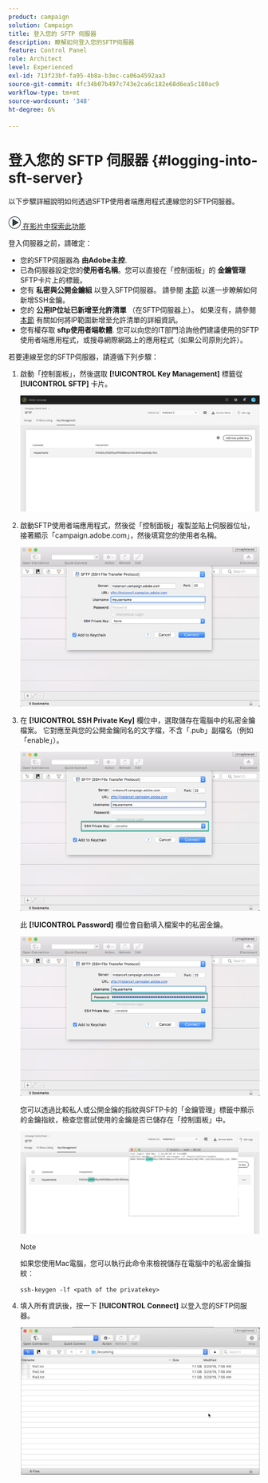 ```yaml
---
product: campaign
solution: Campaign
title: 登入您的 SFTP 伺服器
description: 瞭解如何登入您的SFTP伺服器
feature: Control Panel
role: Architect
level: Experienced
exl-id: 713f23bf-fa95-4b8a-b3ec-ca06a4592aa3
source-git-commit: 4fc34b07b497c743e2ca6c182e68d6ea5c180ac9
workflow-type: tm+mt
source-wordcount: '348'
ht-degree: 6%

---
```


# 登入您的 SFTP 伺服器 {#logging-into-sft-server}

以下步驟詳細說明如何透過SFTP使用者端應用程式連線您的SFTP伺服器。

![](assets/do-not-localize/how-to-video.png)[ 在影片中探索此功能](https://video.tv.adobe.com/v/27263?quality=12)

登入伺服器之前，請確定：

* 您的SFTP伺服器為 **由Adobe主控**.
* 已為伺服器設定您的&#x200B;**使用者名稱**。您可以直接在「控制面板」的 **金鑰管理** SFTP卡片上的標籤。
* 您有 **私密與公開金鑰組** 以登入SFTP伺服器。 請參閱 [本節](../../sftp/using/key-management.md) 以進一步瞭解如何新增SSH金鑰。
* 您的 **公用IP位址已新增至允許清單** （在SFTP伺服器上）。 如果沒有，請參閱 [本節](../../sftp/using/ip-range-allow-listing.md) 有關如何將IP範圍新增至允許清單的詳細資訊。
* 您有權存取 **sftp使用者端軟體**. 您可以向您的IT部門洽詢他們建議使用的SFTP使用者端應用程式，或搜尋網際網路上的應用程式（如果公司原則允許）。

若要連線至您的SFTP伺服器，請遵循下列步驟：

1. 啟動「控制面板」，然後選取 **[!UICONTROL Key Management]** 標籤從 **[!UICONTROL SFTP]** 卡片。

   ![](assets/sftp_card.png)

1. 啟動SFTP使用者端應用程式，然後從「控制面板」複製並貼上伺服器位址，接著顯示「campaign.adobe.com」，然後填寫您的使用者名稱。

   ![](assets/do-not-localize/connect1.png)

1. 在 **[!UICONTROL SSH Private Key]** 欄位中，選取儲存在電腦中的私密金鑰檔案。 它對應至與您的公開金鑰同名的文字檔，不含「.pub」副檔名（例如「enable」）。

   ![](assets/do-not-localize/connect2.png)

   此 **[!UICONTROL Password]** 欄位會自動填入檔案中的私密金鑰。

   ![](assets/do-not-localize/connect3.png)

   您可以透過比較私人或公開金鑰的指紋與SFTP卡的「金鑰管理」標籤中顯示的金鑰指紋，檢查您嘗試使用的金鑰是否已儲存在「控制面板」中。

   ![](assets/fingerprint_compare.png)

   >[!NOTE]
   >
   >如果您使用Mac電腦，您可以執行此命令來檢視儲存在電腦中的私密金鑰指紋：
   >
   >`ssh-keygen -lf <path of the privatekey>`

1. 填入所有資訊後，按一下 **[!UICONTROL Connect]** 以登入您的SFTP伺服器。

   ![](assets/do-not-localize/sftpconnected.png)
